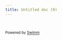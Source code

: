 ```yaml
---
title: Untitled doc (9)
---
```

&nbsp;

<SwmMeta version="3.0.0" repo-id="Z2l0aHViJTNBJTNBcGtsJTNBJTNBSWRpdFllZ2VyU3dpbW0=" repo-name="pkl"><sup>Powered by [Swimm](https://swimm-web-app.web.app/)</sup></SwmMeta>
